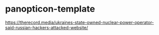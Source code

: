 # panopticon-template

https://therecord.media/ukraines-state-owned-nuclear-power-operator-said-russian-hackers-attacked-website/
